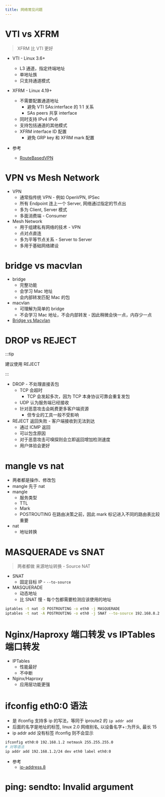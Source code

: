 ```yaml
---
title: 网络常见问题
---
```


# VTI vs XFRM
> XFRM 比 VTI 更好

* VTI - Linux 3.6+
  * L3 通道，指定终端地址
  * 单地址族
  * 只支持通道模式
* XFRM - Linux 4.19+
  * 不需要配置通道地址
    * 避免 VTI SAs:interface 的 1:1 关系
    * SAs peers 共享 interface
  * 同时支持 IPv4 IPv6
  * 支持包括通道的其他模式
  * XFRM interface ID 配置
    * 避免 GRP key 和 XFRM mark 配置

* 参考
  * [RouteBasedVPN](https://wiki.strongswan.org/projects/strongswan/wiki/RouteBasedVPN)

# VPN vs Mesh Network
* VPN
  * 通常指传统 VPN - 例如 OpenVPN, IPSec
  * 所有 Endpoint 连上一个 Server, 网络通过指定的节点出
  * 多为 Client, Server 模式
  * 多面消费端 - Consumer
* Mesh Network
  * 用于组建私有网络的技术 - VPN
  * 点对点直连
  * 多为平等节点关系 - Server to Server
  * 多用于基础网络建设

# bridge vs macvlan

- bridge
  - 完整功能
  - 会学习 Mac 地址
  - 会内部转发匹配 Mac 的包
- macvlan
  - 可理解为简单的 bridge
  - 不会学习 Mac 地址，不会内部转发 - 因此稍微会快一点，内存少一点
- [Bridge vs Macvlan](https://hicu.be/bridge-vs-macvlan)

# DROP vs REJECT

:::tip

建议使用 REJECT

:::

- DROP - 不处理直接丢包
  - TCP 会超时
    - TCP 会发起多次，因为 TCP 本身协议可靠会重复发包
  - UDP 认为服务端已经接收
  - 针对恶意攻击会耗费更多客户端资源
    - 但专业的工具一般不受影响
- REJECT 返回失败 - 客户端接收到无法到达
  - 通过 ICMP 返回
  - 可以包含原因
  - 对于恶意攻击可嗅探则会立即返回增加检测速度
  - 用户体验会更好

# mangle vs nat

- 两者都是操作、修改包
- mangle 先于 nat
- mangle
  - 服务类型
  - TTL
  - Mark
  - POSTROUTING 在路由决策之前，因此 mark 标记进入不同的路由表比较重要
- nat
  - 地址转换

# MASQUERADE vs SNAT

> 两者都做 来源地址转换 - Source NAT

- SNAT
  - 固定目标 IP - `--to-source`
- MASQUERADE
  - 动态地址
  - 比 SNAT 慢 - 每个包都需要检测应该使用的地址

```bash
iptables -t nat -D POSTROUTING -o eth0 -j MASQUERADE
iptables -t nat -A POSTROUTING -o eth0 -j SNAT --to-source 192.168.8.2
```

# Nginx/Haproxy 端口转发 vs IPTables 端口转发
* IPTables
  * 性能最好
  * 不中断
* Nginx/Haproxy
  * 应用层功能更强

# ifconfig eth0:0 语法
* 是 ifconfig 支持多 ip 的写法，等同于 iproute2 的 `ip addr add`
* 后面的名字是地址的标签, linux 2.0 网络别名, 以设备名字+`:`为开头, 最长 15
* ip addr add 没有标签 ifconfig 则不会显示

```bash
ifconfig eth0:0 192.168.1.2 netmask 255.255.255.0
# 对等语法
ip addr add 192.168.1.2/24 dev eth0 label eth0:0
```

* 参考
  * [ip-address.8](http://manpages.ubuntu.com/manpages/hirsute/en/man8/ip-address.8.html)

# ping: sendto: Invalid argument
